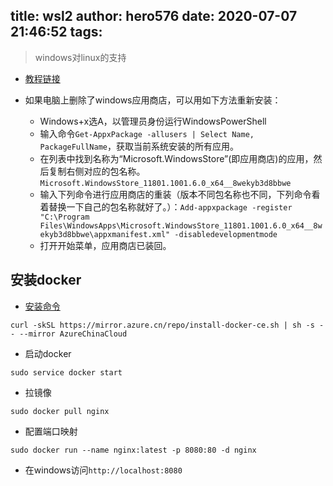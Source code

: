 title: wsl2
author: hero576
date: 2020-07-07 21:46:52
tags:
---
> windows对linux的支持
<!--more-->

- [教程链接](https://docs.microsoft.com/zh-cn/windows/wsl/install-win10)

- 如果电脑上删除了windows应用商店，可以用如下方法重新安装：
  - Windows+x选A，以管理员身份运行WindowsPowerShell
  - 输入命令`Get-AppxPackage -allusers | Select Name, PackageFullName`，获取当前系统安装的所有应用。
  - 在列表中找到名称为“Microsoft.WindowsStore”(即应用商店)的应用，然后复制右侧对应的包名称。`Microsoft.WindowsStore_11801.1001.6.0_x64__8wekyb3d8bbwe`
  - 输入下列命令进行应用商店的重装（版本不同包名称也不同，下列命令看着替换一下自己的包名称就好了。）：`Add-appxpackage -register "C:\Program Files\WindowsApps\Microsoft.WindowsStore_11801.1001.6.0_x64__8wekyb3d8bbwe\appxmanifest.xml" -disabledevelopmentmode`
  - 打开开始菜单，应用商店已装回。


## 安装docker
- [安装命令](http://mirror.azure.cn/help/docker-engine.html)
```
curl -skSL https://mirror.azure.cn/repo/install-docker-ce.sh | sh -s -- --mirror AzureChinaCloud
```

- 启动docker
```
sudo service docker start
```

- 拉镜像
```
sudo docker pull nginx
```

- 配置端口映射
```
sudo docker run --name nginx:latest -p 8080:80 -d nginx
```

- 在windows访问`http://localhost:8080`